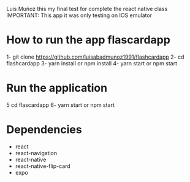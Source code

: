 Luis Muñoz this my final test for complete the react native class
 IMPORTANT: This app it was only testing on IOS emulator
 

 # How to run the app flascardapp

 1- git clone  https://github.com/luisabadmunoz1991/flashcardapp
 2- cd flashcardapp
 3- yarn install or npm install
 4- yarn start  or npm start

 # Run the application
 
5  cd flascardapp
6- yarn start or npm start
 
 # Dependencies

+ react
+ react-navigation
+ react-native
+ react-native-flip-card
+ expo

